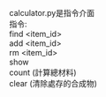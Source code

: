 calculator.py是指令介面\
指令:\
find <item_id>\
add <item_id> <count>\
rm <item_id>\
show\
count    (計算總材料)\
clear    (清除處存的合成物)